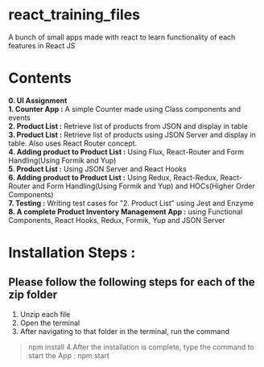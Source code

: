 # react_training_files
A bunch of small apps made with react to learn functionality of each features in React JS

# Contents
**0. UI Assignment**  
**1. Counter App :** A simple Counter made using Class components and events  
**2. Product List :** Retrieve list of products from JSON and display in table  
**3. Product List :** Retrieve list of products using JSON Server and display in table. Also uses React Router concept.  
**4. Adding product to Product List :** Using Flux, React-Router and Form Handling(Using Formik and Yup)  
**5. Product List :** Using JSON Server and React Hooks  
**6. Adding product to Product List :** Using Redux, React-Redux, React-Router and Form Handling(Using Formik and Yup) and HOCs(Higher Order Components)  
**7. Testing :** Writing test cases for "2. Product List" using Jest and Enzyme  
**8. A complete Product Inventory Management App :** using Functional Components, React Hooks, Redux, Formik, Yup and JSON Server  

# Installation Steps :
## Please follow the following steps for each of the zip folder

1. Unzip each file
2. Open the terminal
3. After navigating to that folder in the terminal, run the command
> npm install
4.After the installation is complete, type the command to start the App :
> npm start
